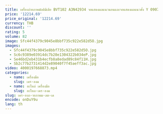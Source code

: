 ```yaml
---
title: เครื่องถ่ายภาพมัลติมีเดีย BVT102 A3N42934 จอแสดงผลแนวนอนและจอแสดงผลแนวตั้ง Y 0907161 บอร์ดบี
price: '12214.69'
price_original: '12214.69'
currency: THB
discount: ''
rating: 5
volume: 82
image: Sfc44f4379c9045e8bbf735c922e582d5O.jpg
images:
  - Sfc44f4379c9045e8bbf735c922e582d5O.jpg
  - Sc6c9389e03914dc7b28e1304322b034eP.jpg
  - Se46bd2eb431b4ecfb8a8edad89c84f11H.jpg
  - Sb2c77b2731414d2e89040f7f45aeff3ac.jpg
video: 4000197668873.mp4
categories:
  - name: เครื่องมือ
    slug: เคร-องม
  - name: อะไหล่ เครื่องมือ
    slug: อะไหล-เคร-องม
slug: เคร-องถ-ายภาพม-ลต-เด
encode: onDuY9u
lang: th
---
```

  